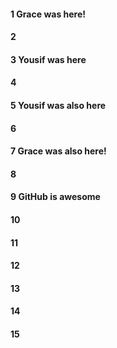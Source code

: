 #### 1 Grace was here!
#### 2
#### 3 Yousif was here
#### 4
#### 5 Yousif was also here
#### 6
#### 7 Grace was also here!
#### 8
#### 9 GitHub is awesome
#### 10
#### 11
#### 12
#### 13
#### 14
#### 15